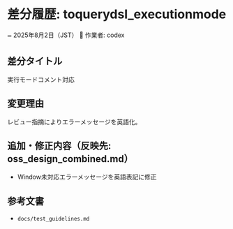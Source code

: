 # 差分履歴: toquerydsl_executionmode

🗕 2025年8月2日（JST）
🧐 作業者: codex

## 差分タイトル
実行モードコメント対応

## 変更理由
レビュー指摘によりエラーメッセージを英語化。

## 追加・修正内容（反映先: oss_design_combined.md）
- Window未対応エラーメッセージを英語表記に修正

## 参考文書
- `docs/test_guidelines.md`
